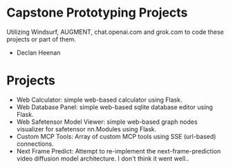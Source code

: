 
# Capstone Prototyping Projects

Utilizing Windsurf, AUGMENT, chat.openai.com and grok.com to code these projects or part of them.

- Declan Heenan

# Projects

- Web Calculator: simple web-based calculator using Flask.
- Web Database Panel: simple web-based sqlite database editor using Flask.
- Web Safetensor Model Viewer: simple web-based graph nodes visualizer for safetensor nn.Modules using Flask.
- Custom MCP Tools: Array of custom MCP tools using SSE (url-based) connections.
- Next Frame Predict: Attempt to re-implement the next-frame-prediction video diffusion model architecture. I don't think it went well..
